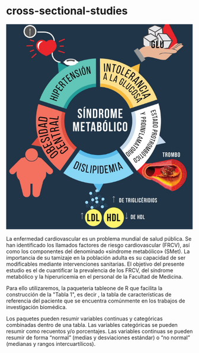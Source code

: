 # cross-sectional-studies


![](SM.png)


La enfermedad cardiovascular es un problema mundial de salud pública. Se han identificado los llamados factores de riesgo cardiovascular (FRCV), así como los componentes del denominado «síndrome metabólico» (SMet). La importancia de su tamizaje en la población adulta es su capacidad de ser modificables mediante intervenciones sanitarias. El objetivo del presente estudio es el de cuantificar la prevalencia de los FRCV, del síndrome metabólico y la hiperuricemia en el personal de la Facultad de Medicina.

Para ello utilizaremos, la paqueteria tableone de R que facilita la construcción de la "Tabla 1", es decir , la tabla de características de referencia del paciente que se encuentra comúnmente en los trabajos de investigación biomédica. 

Los paquetes pueden resumir variables continuas y categóricas combinadas dentro de una tabla. Las variables categóricas se pueden resumir como recuentos y/o porcentajes. Las variables continuas se pueden resumir de forma “normal” (medias y desviaciones estándar) o “no normal” (medianas y rangos intercuartílicos).


